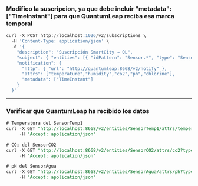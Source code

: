### Modifico la suscripcion, ya que debe incluir "metadata": ["TimeInstant"] para que QuantumLeap reciba esa marca temporal 

```sql
curl -X POST http://localhost:1026/v2/subscriptions \
  -H 'Content-Type: application/json' \
  -d '{
    "description": "Suscripción SmartCity → QL",
    "subject": { "entities": [{ "idPattern": "Sensor.*", "type": "Sensor" }] },
    "notification": {
      "http": { "url": "http://quantumleap:8668/v2/notify" },
      "attrs": ["temperature","humidity","co2","ph","chlorine"],
      "metadata": ["TimeInstant"]
    }
  }'
```
---
### Verificar que QuantumLeap ha recibido los datos
```sql
# Temperatura del SensorTemp1
curl -X GET "http://localhost:8668/v2/entities/SensorTemp1/attrs/temperature?type=Number" \
     -H "Accept: application/json"

# CO₂ del SensorCO2
curl -X GET "http://localhost:8668/v2/entities/SensorCO2/attrs/co2?type=Number" \
     -H "Accept: application/json"

# pH del SensorAgua
curl -X GET "http://localhost:8668/v2/entities/SensorAgua/attrs/ph?type=Number" \
     -H "Accept: application/json"
```
